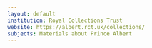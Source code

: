 ```yaml
---
layout: default
institution: Royal Collections Trust
website: https://albert.rct.uk/collections/
subjects: Materials about Prince Albert
---
```


